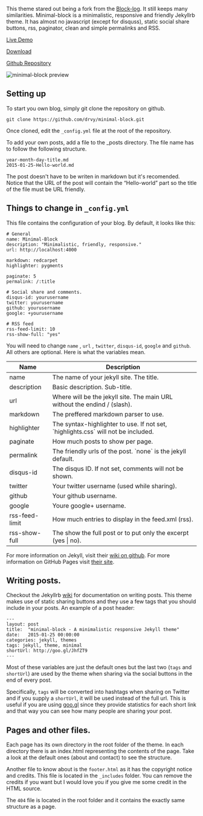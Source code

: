 This theme stared out being a fork from the [Block-log](https://github.com/anandubajith/block-log). It still keeps many similarities. Minimal-block is a minimalistic, responsive and friendly Jekyllrb theme. It has almost no javascript (except for disquss), static social share buttons, rss, paginator, clean and simple permalinks and RSS.


[Live Demo](http://drvy.github.io/minimal-block/)

[Download](https://github.com/drvy/minimal-block/archive/master.zip)

[Github Repository](https://github.com/drvy/minimal-block)


![minimal-block preview](https://raw.githubusercontent.com/drvy/minimal-block/master/preview.png)

Setting up
----------------
To start you own blog, simply git clone the repository on github.

    git clone https://github.com/drvy/minimal-block.git

Once cloned, edit the `_config.yml` file at the root of the repository.

To add your own posts, add a file to the _posts directory. The file name has to follow the following structure.

    year-month-day-title.md
    2015-01-25-Hello-world.md

The post doesn't have to be writen in markdown but it's recomended. Notice that the URL of the post will contain the “Hello-world” part so the title of the file must be URL friendly.


Things to change in `_config.yml`
----------------
This file contains the configuration of your blog. By default, it looks like this:

    # General
    name: Minimal-Block
    description: "Minimalistic, friendly, responsive."
    url: http://localhost:4000

    markdown: redcarpet
    highlighter: pygments

    paginate: 5
    permalink: /:title

    # Social share and comments.
    disqus-id: yourusername
    twitter: yourusername
    github: yourusername
    google: +yourusername

    # RSS feed
    rss-feed-limit: 10
    rss-show-full: "yes"

You will need to change `name` , `url` , `twitter`, `disqus-id`, `google` and `github`. All others are optional. Here is what the variables mean.

<table>
<thead>
    <tr><th>Name</th><th>Description</th></tr>
</thead>
<tbody>
    <tr><td>name</td><td>The name of your jekyll site. The title.</td></tr>
    <tr><td>description</td><td>Basic description. Sub-title.</td></tr>
    <tr><td>url</td><td>Where will be the jekyll site. The main URL without the endind / (slash).</td></tr>
    <tr><td>markdown</td><td>The preffered markdown parser to use.</td></tr>
    <tr><td>highlighter</td><td>The syntax-highlighter to use. If not set, `highlights.css` will not be included.</td></tr>
    <tr><td>paginate</td><td>How much posts to show per page.</td></tr>
    <tr><td>permalink</td><td>The friendly urls of the post. `none` is the jekyll default.</td></tr>
    <tr><td>disqus-id</td><td>The disqus ID. If not set, comments will not be shown.</td></tr>
    <tr><td>twitter</td><td>Your twitter username (used while sharing).</td></tr>
    <tr><td>github</td><td>Your github username.</td></tr>
    <tr><td>google</td><td>Youre google+ username.</td></tr>
    <tr><td>rss-feed-limit</td><td>How much entries to display in the feed.xml (rss).</td></tr>
    <tr><td>rss-show-full</td><td>The show the full post or to put only the excerpt (yes | no).</td>
</tbody>
</table>

For more information on Jekyll, visit their [wiki on github](https://github.com/mojombo/jekyll/wiki). For more information on GitHub Pages visit [their site](http://pages.github.com).


Writing posts.
----------------
Checkout the Jekyllrb [wiki](https://github.com/mojombo/jekyll/wiki) for documentation on writing posts. This theme
makes use of static sharing buttons and they use a few tags that you should include in your posts.
An example of a post header:

    ---
    layout: post
    title:  "minimal-block - A minimalistic responsive Jekyll theme"
    date:   2015-01-25 00:00:00
    categories: jekyll, themes
    tags: jekyll, theme, minimal
    shortUrl: http://goo.gl/JhfZT9
    ---

Most of these variables are just the default ones but the last two (`tags` and `shortUrl`) are used by the theme when sharing via the social buttons in the end of every post.

Specifically, `tags` will be converted into hashtags when sharing on Twitter and if you supply a `shortUrl`, it will be used instead of the full url. This is useful if you are using [goo.gl](http://goo.gl) since they provide statistics for each short link and that way you can see how many people are sharing your post.


Pages and other files.
----------------
Each page has its own directory in the root folder of the theme. In each directory there is an index.html representing the contents of the page. Take a look at the default ones (about and contact) to see the structure.

Another file to know about is the `footer.html` as it has the copyright notice and credits. This file is located in the `_includes` folder. You can remove the credits if you want but I would love you if you give me some credit in the HTML source.

The `404` file is located in the root folder and it contains the exactly same structure as a page.

